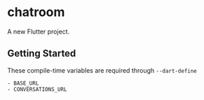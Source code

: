 # chatroom

A new Flutter project.

## Getting Started

These compile-time variables are required through `--dart-define`

```
- BASE_URL
- CONVERSATIONS_URL
```
